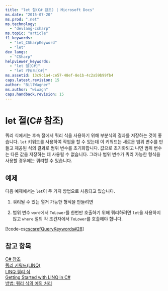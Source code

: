 ```yaml
---
title: "let 절(C# 참조) | Microsoft Docs"
ms.date: "2015-07-20"
ms.prod: ".net"
ms.technology: 
  - "devlang-csharp"
ms.topic: "article"
f1_keywords: 
  - "let_CSharpKeyword"
  - "let"
dev_langs: 
  - "CSharp"
helpviewer_keywords: 
  - "let 절[C#]"
  - "let 키워드[C#]"
ms.assetid: 13c9c1a4-ce57-48ef-8e1b-4c2a59b99fb4
caps.latest.revision: 15
author: "BillWagner"
ms.author: "wiwagn"
caps.handback.revision: 15
---
```

# let 절(C# 참조)
쿼리 식에서는 후속 절에서 쿼리 식을 사용하기 위해 부분식의 결과를 저장하는 것이 좋습니다.  `let` 키워드를 사용하여 작업을 할 수 있는데 이 키워드는 새로운 범위 변수를 만들고 제공된 식의 결과로 범위 변수를 초기화합니다.  값으로 초기화되고 나면 범위 변수는 다른 값을 저장하는 데 사용될 수 없습니다.  그러나 범위 변수가 쿼리 가능한 형식을 사용할 경우에는 쿼리할 수 있습니다.  
  
## 예제  
 다음 예제에서는 `let`이 두 가지 방법으로 사용되고 있습니다.  
  
1.  쿼리될 수 있는 열거 가능한 형식을 만들려면  
  
2.  범위 변수 `word`에서 `ToLower`를 한번만 호출하기 위해 쿼리하려면  `let`을 사용하지 않고 `where` 절의 각 조건자에서 `ToLower`를 호출해야 합니다.  
  
 [!code-cs[cscsrefQueryKeywords#28](../../../csharp/language-reference/keywords/codesnippet/CSharp/let-clause_1.cs)]  
  
## 참고 항목  
 [C\# 참조](../../../csharp/language-reference/index.md)   
 [쿼리 키워드\(LINQ\)](../../../csharp/language-reference/keywords/query-keywords.md)   
 [LINQ 쿼리 식](../../../csharp/programming-guide/linq-query-expressions/index.md)   
 [Getting Started with LINQ in C\#](../../../csharp/programming-guide/concepts/linq/getting-started-with-linq.md)   
 [방법: 쿼리 식의 예외 처리](../../../csharp/programming-guide/linq-query-expressions/how-to-handle-exceptions-in-query-expressions.md)